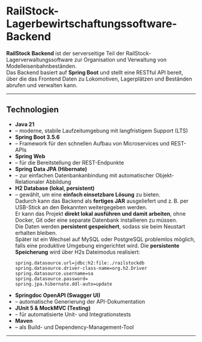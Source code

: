 # RailStock-Lagerbewirtschaftungssoftware-Backend

**RailStock Backend** ist der serverseitige Teil der RailStock-Lagerverwaltungssoftware zur Organisation und Verwaltung von Modelleisenbahnbeständen.  
Das Backend basiert auf **Spring Boot** und stellt eine RESTful API bereit, über die das Frontend Daten zu Lokomotiven, Lagerplätzen und Beständen abrufen und verwalten kann.

---

## Technologien

- **Java 21**
- – moderne, stabile Laufzeitumgebung mit langfristigem Support (LTS)
- **Spring Boot 3.5.6**
- – Framework für den schnellen Aufbau von Microservices und REST-APIs
- **Spring Web**
- – für die Bereitstellung der REST-Endpunkte
- **Spring Data JPA (Hibernate)**
- – zur einfachen Datenbankanbindung mit automatischer Objekt-Relationaler Abbildung
- **H2 Database (lokal, persistent)**
- – gewählt, um eine **einfach einsetzbare Lösung** zu bieten.  
  Dadurch kann das Backend als **fertiges JAR** ausgeliefert und z. B. per USB-Stick an den Bekannten weitergegeben werden.  
  Er kann das Projekt **direkt lokal ausführen und damit arbeiten**, ohne Docker, Git oder eine separate Datenbank installieren zu müssen.  
  Die Daten werden **persistent gespeichert**, sodass sie beim Neustart erhalten bleiben.  
  Später ist ein Wechsel auf MySQL oder PostgreSQL problemlos möglich, falls eine produktive Umgebung eingerichtet wird.
   Die **persistente Speicherung** wird über H2s Dateimodus realisiert:  
  ```properties
  spring.datasource.url=jdbc:h2:file:./railstockdb
  spring.datasource.driver-class-name=org.h2.Driver
  spring.datasource.username=sa
  spring.datasource.password=
  spring.jpa.hibernate.ddl-auto=update
  ```
- **Springdoc OpenAPI (Swagger UI)**
- – automatische Generierung der API-Dokumentation
- **JUnit 5 & MockMVC (Testing)**
- – für automatisierte Unit- und Integrationstests
- **Maven**
- – als Build- und Dependency-Management-Tool

---
